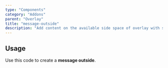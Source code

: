 ```yaml
---
type: "Components"
category: "Addons"
parent: "Overlay"
title: "message-outside"
description: "Add content on the available side space of overlay with sides."
---
```


## Usage

Use this code to create a **message outside**.

<demo>
  <demovanilla src="vanilla/components/addons/overlay/message-outside">
  </demovanilla>
</demo>
